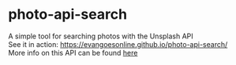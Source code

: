 # photo-api-search
A simple tool for searching photos with the Unsplash API  
See it in action: https://evangoesonline.github.io/photo-api-search/  
More info on this API can be found [here](https://unsplash.com/documentation)
